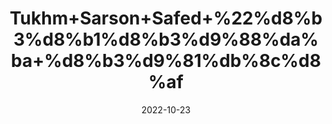 ---
title: 'Tukhm+Sarson+Safed+%22%d8%b3%d8%b1%d8%b3%d9%88%da%ba+%d8%b3%d9%81%db%8c%d8%af'
date: '2022-10-23' 
metatag: '' 
inventory: '0' 
draft: false 
# meta description 
shortDescripton: 'Yellow+Mustard+Seeds%22+Benefits+of+mustard+seeds%2c+from+treating+migraine%2c+easing+respiratory+congestion%2c+hydrating+the+skin%2c+to+slowing+down+aging+signs.'
description: 'Seed+%d8%aa%d8%ae%d9%85++%d8%a8%db%8c%d8%ac'
longdescription: ''
featured: True
# product Price
price: '150.0'
# Product Short Description
shortDescription: 'Yellow+Mustard+Seeds%22+Benefits+of+mustard+seeds%2c+from+treating+migraine%2c+easing+respiratory+congestion%2c+hydrating+the+skin%2c+to+slowing+down+aging+signs.'
productID: '6B097591-952C-ED11-9968-005056B3A416'
type: 'products'
category: 'Seed+%d8%aa%d8%ae%d9%85++%d8%a8%db%8c%d8%ac' 
thumnailproduct: 'https://eraconnect.blob.core.windows.net/product-images/aminsaddiquidawakhana/6B097591-952C-ED11-9968-005056B3A416.webp' 
images:
  - image: 'https://eraconnect.blob.core.windows.net/product-images/aminsaddiquidawakhana/6B097591-952C-ED11-9968-005056B3A416.webp'  
Variants:
---
